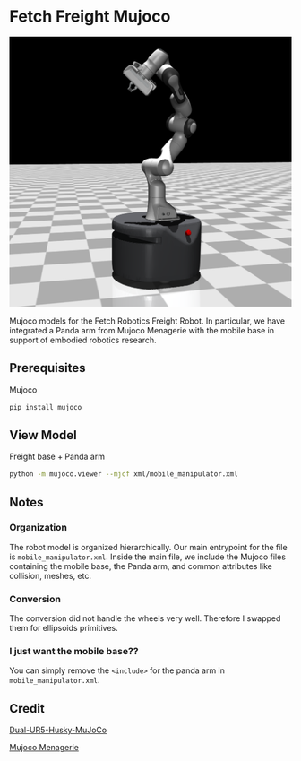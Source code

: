 # Fetch Freight Mujoco

![freight robot](images/mobile_panda.png)

Mujoco models for the Fetch Robotics Freight Robot. In particular, we have integrated a Panda arm from Mujoco Menagerie with the mobile base in support of embodied robotics research.

## Prerequisites

Mujoco

```bash
pip install mujoco
```

## View Model

Freight base + Panda arm

```bash
python -m mujoco.viewer --mjcf xml/mobile_manipulator.xml
```

## Notes

### Organization

The robot model is organized hierarchically. Our main entrypoint for the file is `mobile_manipulator.xml`. Inside the main file, we include the Mujoco files containing the mobile base, the Panda arm, and common attributes like collision, meshes, etc.

### Conversion

The conversion did not handle the wheels very well. Therefore I swapped them for ellipsoids primitives.

### I just want the mobile base??

You can simply remove the `<include>` for the panda arm in `mobile_manipulator.xml`.

## Credit

[Dual-UR5-Husky-MuJoCo](https://github.com/wangcongrobot/dual_ur5_husky_mujoco)

[Mujoco Menagerie](https://github.com/google-deepmind/mujoco_menagerie/tree/main)